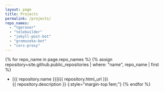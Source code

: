 ```yaml
---
layout: page
title: Projects
permalink: /projects/
repo_names:
  - "tgeraser"
  - "telebuilder"
  - "jekyll-post-bot"
  - "gromozeka-bot"
  - "cors-proxy"
---
```


{% for repo_name in page.repo_names %}
  {% assign repository=site.github.public_repositories | where: "name", repo_name | first %}
  * [{{ repository.name }}]({{ repository.html_url }})<br />{{ repository.description }}
  {:style="margin-top:1em;"}
{% endfor %}
